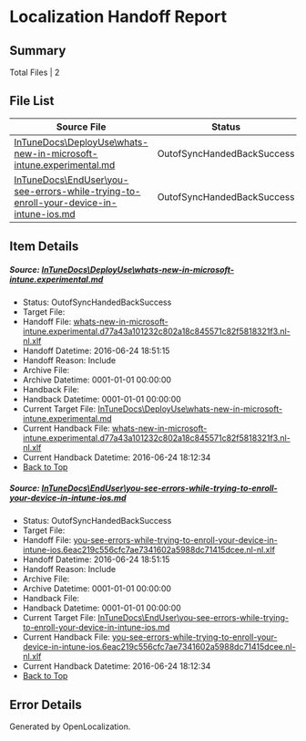 # <a name='report-top'></a> Localization Handoff Report

## Summary
 Total Files | 2

## File List
 Source File | Status | Details 
 ----------- | ------ | ------- 
 [InTuneDocs\DeployUse\whats-new-in-microsoft-intune.experimental.md](https://github.com/Microsoft/IntuneDocs-pr/blob/8ec8c952a4d1762dddb15f274367088fea8b9687/InTuneDocs/DeployUse/whats-new-in-microsoft-intune.experimental.md) | OutofSyncHandedBackSuccess | [Details](#ad43197047734eee6d18481a9c6694b6f0b381cf260)
 [InTuneDocs\EndUser\you-see-errors-while-trying-to-enroll-your-device-in-intune-ios.md](https://github.com/Microsoft/IntuneDocs-pr/blob/5cdae8e292cffd9e4c74a6eda9cec23fcba25179/InTuneDocs/EndUser/you-see-errors-while-trying-to-enroll-your-device-in-intune-ios.md) | OutofSyncHandedBackSuccess | [Details](#f976240484b79d08f273ac79a79fb911aae06c7a474)

## Item Details
##### <a name='ad43197047734eee6d18481a9c6694b6f0b381cf260'></a> Source: [InTuneDocs\DeployUse\whats-new-in-microsoft-intune.experimental.md](https://github.com/Microsoft/IntuneDocs-pr/blob/8ec8c952a4d1762dddb15f274367088fea8b9687/InTuneDocs/DeployUse/whats-new-in-microsoft-intune.experimental.md)
* Status: OutofSyncHandedBackSuccess
* Target File: 
* Handoff File: [whats-new-in-microsoft-intune.experimental.d77a43a101232c802a18c845571c82f5818321f3.nl-nl.xlf](https://github.com/Microsoft/EM.handoff/blob/1c7ea8d5a5a3e28ea2a43d7c7a15985d4e9b4285/ol-handoff/Microsoft/IntuneDocs-pr.nl-nl/master/whats-new-in-microsoft-intune.experimental.d77a43a101232c802a18c845571c82f5818321f3.nl-nl.xlf)
* Handoff Datetime: 2016-06-24 18:51:15
* Handoff Reason: Include
* Archive File: 
* Archive Datetime: 0001-01-01 00:00:00
* Handback File: 
* Handback Datetime: 0001-01-01 00:00:00
* Current Target File: [InTuneDocs\DeployUse\whats-new-in-microsoft-intune.experimental.md](https://github.com/Microsoft/IntuneDocs-pr.nl-nl/blob/c1173645427b9381945bdae4adea8159d5818ea6/InTuneDocs/DeployUse/whats-new-in-microsoft-intune.experimental.md)
* Current Handback File: [whats-new-in-microsoft-intune.experimental.d77a43a101232c802a18c845571c82f5818321f3.nl-nl.xlf](https://github.com/Microsoft/EM.handback/blob/55eed4df482592b1198ffff4f7fd07fb5d8799ba/ol-handback/Microsoft/IntuneDocs-pr.nl-nl/master/whats-new-in-microsoft-intune.experimental.d77a43a101232c802a18c845571c82f5818321f3.nl-nl.xlf)
* Current Handback Datetime: 2016-06-24 18:12:34
* [Back to Top](#report-top)

##### <a name='f976240484b79d08f273ac79a79fb911aae06c7a474'></a> Source: [InTuneDocs\EndUser\you-see-errors-while-trying-to-enroll-your-device-in-intune-ios.md](https://github.com/Microsoft/IntuneDocs-pr/blob/5cdae8e292cffd9e4c74a6eda9cec23fcba25179/InTuneDocs/EndUser/you-see-errors-while-trying-to-enroll-your-device-in-intune-ios.md)
* Status: OutofSyncHandedBackSuccess
* Target File: 
* Handoff File: [you-see-errors-while-trying-to-enroll-your-device-in-intune-ios.6eac219c556cfc7ae7341602a5988dc71415dcee.nl-nl.xlf](https://github.com/Microsoft/EM.handoff/blob/1c7ea8d5a5a3e28ea2a43d7c7a15985d4e9b4285/ol-handoff/Microsoft/IntuneDocs-pr.nl-nl/master/you-see-errors-while-trying-to-enroll-your-device-in-intune-ios.6eac219c556cfc7ae7341602a5988dc71415dcee.nl-nl.xlf)
* Handoff Datetime: 2016-06-24 18:51:15
* Handoff Reason: Include
* Archive File: 
* Archive Datetime: 0001-01-01 00:00:00
* Handback File: 
* Handback Datetime: 0001-01-01 00:00:00
* Current Target File: [InTuneDocs\EndUser\you-see-errors-while-trying-to-enroll-your-device-in-intune-ios.md](https://github.com/Microsoft/IntuneDocs-pr.nl-nl/blob/c1173645427b9381945bdae4adea8159d5818ea6/InTuneDocs/EndUser/you-see-errors-while-trying-to-enroll-your-device-in-intune-ios.md)
* Current Handback File: [you-see-errors-while-trying-to-enroll-your-device-in-intune-ios.6eac219c556cfc7ae7341602a5988dc71415dcee.nl-nl.xlf](https://github.com/Microsoft/EM.handback/blob/55eed4df482592b1198ffff4f7fd07fb5d8799ba/ol-handback/Microsoft/IntuneDocs-pr.nl-nl/master/you-see-errors-while-trying-to-enroll-your-device-in-intune-ios.6eac219c556cfc7ae7341602a5988dc71415dcee.nl-nl.xlf)
* Current Handback Datetime: 2016-06-24 18:12:34
* [Back to Top](#report-top)


## Error Details

Generated by OpenLocalization.
